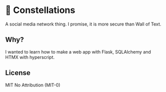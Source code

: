 # 🌃 Constellations
A social media network thing. I promise, it is more secure than Wall of Text.

## Why?
I wanted to learn how to make a web app with Flask, SQLAlchemy and HTMX with hyperscript.

## License
MIT No Attribution (MIT-0)

